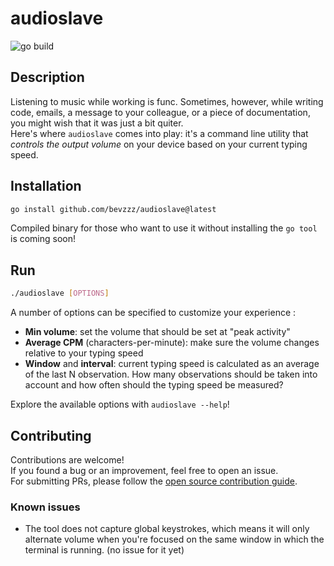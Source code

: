 # audioslave

![go build](https://github.com/bevzzz/audioslave/actions/workflows/go.yml/badge.svg?branch=master)


## Description
Listening to music while working is func. Sometimes, however, while writing code, emails, a message to your colleague, or a piece of documentation, you might wish that it was just a bit quiter.  
Here's where `audioslave` comes into play: it's a command line utility that _controls the output volume_ on your device based on your current typing speed.

## Installation
```bash
go install github.com/bevzzz/audioslave@latest
```  

Compiled binary for those who want to use it without installing the `go tool` is coming soon!

## Run
```bash
./audioslave [OPTIONS]
```  
A number of options can be specified to customize your experience :
- **Min volume**: set the volume that should be set at "peak activity"
- **Average CPM** (characters-per-minute): make sure the volume changes relative to your typing speed
- **Window** and **interval**: current typing speed is calculated as an average of the last N observation. How many observations should be taken into account and how often should the typing speed be measured?    

Explore the available options with `audioslave --help`!

## Contributing  
Contributions are welcome!  
If you found a bug or an improvement, feel free to open an issue.  
For submitting PRs, please follow the [open source contribution guide](https://opensource.guide/how-to-contribute/#opening-a-pull-request]).

### Known issues
- The tool does not capture global keystrokes, which means it will only alternate volume when you're focused on the same window in which the terminal is running. (no issue for it yet)
